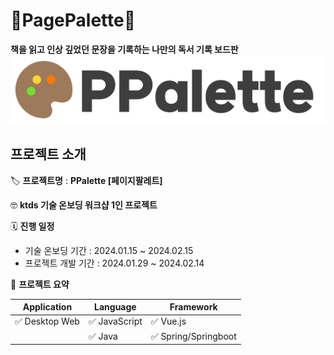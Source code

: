 # **🎨PagePalette**📃

**책을 읽고 인상 깊었던 문장을 기록하는 나만의 독서 기록 보드판**
![Untitled](img/PPalette_logo.png)
</br>

## 프로젝트 소개

🏷️ **프로젝트명** : **PPalette [페이지팔레트]**

🤓 **ktds 기술 온보딩 워크샵 1인 프로젝트**

🗓 **진행 일정**
</br>
- 기술 온보딩 기간 : 2024.01.15 ~ 2024.02.15</br>
- 프로젝트 개발 기간 : 2024.01.29 ~ 2024.02.14

🚩 **프로젝트 요약**

| Application    | Language      | Framework            |
| -------------- | ------------- | -------------------- |
| ✅ Desktop Web | ✅ JavaScript | ✅ Vue.js            |
|                | ✅ Java       | ✅ Spring/Springboot |
